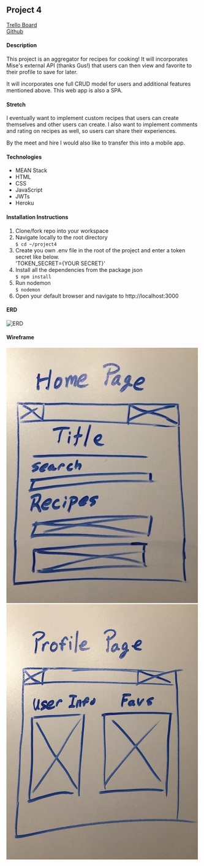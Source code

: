 ## Project 4

<a href="https://trello.com/b/qLBdKunb/project-4">Trello Board</a>
<br>
<a href="https://github.com/srpeltz/project4">Github</a>

#### Description
This project is an aggregator for recipes for cooking! It will incorporates Mise's external API (thanks Gus!) that users can then view and favorite to their profile to save for later.

It will incorporates one full CRUD model for users and additional features mentioned above. This web app is also a SPA.

#### Stretch

I eventually want to implement custom recipes that users can create themselves and other users can create. I also want to implement comments and rating on recipes as well, so users can share their experiences.

By the meet and hire I would also like to transfer this into a mobile app. 

#### Technologies
<ul>
<li>MEAN Stack</li>
<li>HTML</li>
<li>CSS</li>
<li>JavaScript</li>
<li>JWTs</li>
<li>Heroku</li>
</ul>

#### Installation Instructions

1. Clone/fork repo into your workspace
2. Navigate locally to the root directory<br>
`$ cd ~/project4`
3. Create you own .env file in the root of the project and enter a token secret like below.<br>
'TOKEN_SECRET={YOUR SECRET}'
4. Install all the dependencies from the package json <br>
`$ npm install`
5. Run nodemon <br>
`$ nodemon`
6. Open your default browser and navigate to http://localhost:3000<br>


#### ERD
![ERD](./images/erd.png)


#### Wireframe
![Home_Page](./images/homepage.JPG)
![Home_Page](./images/profilepage.JPG)
